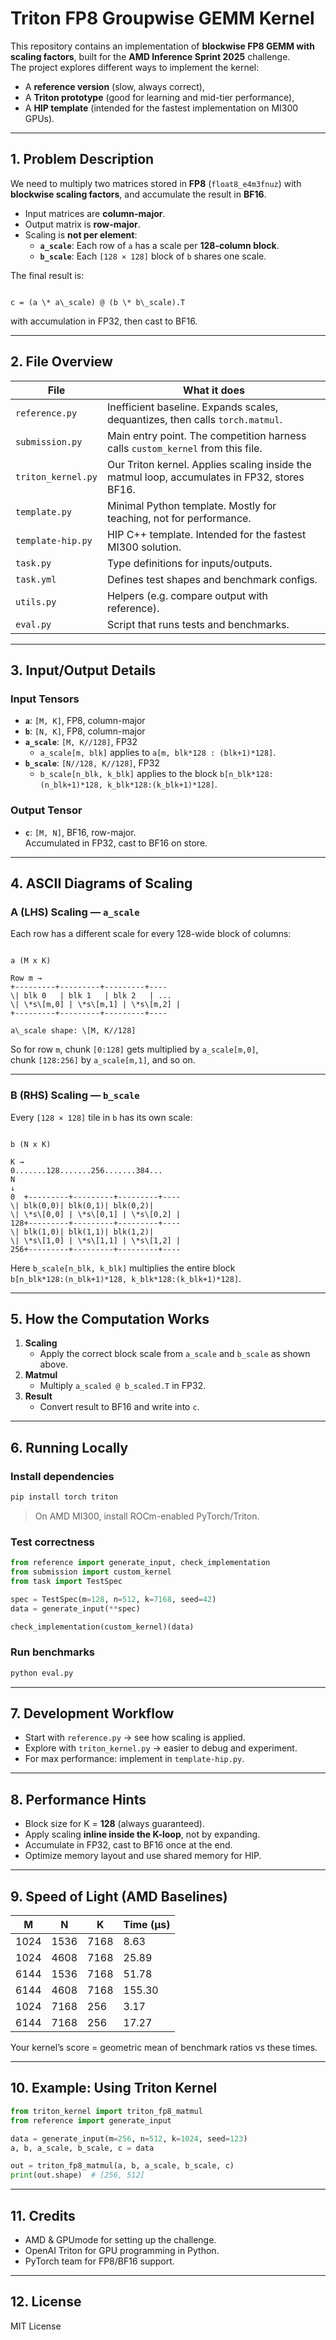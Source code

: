 
# Triton FP8 Groupwise GEMM Kernel

This repository contains an implementation of **blockwise FP8 GEMM with scaling factors**, built for the **AMD Inference Sprint 2025** challenge.  
The project explores different ways to implement the kernel:
- A **reference version** (slow, always correct),
- A **Triton prototype** (good for learning and mid-tier performance),
- A **HIP template** (intended for the fastest implementation on MI300 GPUs).

---

## 1. Problem Description

We need to multiply two matrices stored in **FP8** (`float8_e4m3fnuz`) with **blockwise scaling factors**, and accumulate the result in **BF16**.

- Input matrices are **column-major**.
- Output matrix is **row-major**.
- Scaling is **not per element**:
  - **`a_scale`**: Each row of `a` has a scale per **128-column block**.
  - **`b_scale`**: Each `[128 × 128]` block of `b` shares one scale.

The final result is:

```

c = (a \* a\_scale) @ (b \* b\_scale).T

```

with accumulation in FP32, then cast to BF16.

---

## 2. File Overview

| File              | What it does |
|-------------------|--------------|
| `reference.py`    | Inefficient baseline. Expands scales, dequantizes, then calls `torch.matmul`. |
| `submission.py`   | Main entry point. The competition harness calls `custom_kernel` from this file. |
| `triton_kernel.py`| Our Triton kernel. Applies scaling inside the matmul loop, accumulates in FP32, stores BF16. |
| `template.py`     | Minimal Python template. Mostly for teaching, not for performance. |
| `template-hip.py` | HIP C++ template. Intended for the fastest MI300 solution. |
| `task.py`         | Type definitions for inputs/outputs. |
| `task.yml`        | Defines test shapes and benchmark configs. |
| `utils.py`        | Helpers (e.g. compare output with reference). |
| `eval.py`         | Script that runs tests and benchmarks. |

---

## 3. Input/Output Details

### Input Tensors
- **`a`**: `[M, K]`, FP8, column-major  
- **`b`**: `[N, K]`, FP8, column-major  
- **`a_scale`**: `[M, K//128]`, FP32  
  - `a_scale[m, blk]` applies to `a[m, blk*128 : (blk+1)*128]`.
- **`b_scale`**: `[N//128, K//128]`, FP32  
  - `b_scale[n_blk, k_blk]` applies to the block `b[n_blk*128:(n_blk+1)*128, k_blk*128:(k_blk+1)*128]`.

### Output Tensor
- **`c`**: `[M, N]`, BF16, row-major.  
  Accumulated in FP32, cast to BF16 on store.

---

## 4. ASCII Diagrams of Scaling

### A (LHS) Scaling — `a_scale`
Each row has a different scale for every 128-wide block of columns:

```

a (M x K)

Row m →
+---------+---------+---------+----
\| blk 0   | blk 1   | blk 2   | ...
\| \*s\[m,0] | \*s\[m,1] | \*s\[m,2] |
+---------+---------+---------+----

a\_scale shape: \[M, K//128]

```

So for row `m`, chunk `[0:128]` gets multiplied by `a_scale[m,0]`,  
chunk `[128:256]` by `a_scale[m,1]`, and so on.

---

### B (RHS) Scaling — `b_scale`
Every `[128 × 128]` tile in `b` has its own scale:

```

b (N x K)

K →
0.......128.......256.......384...
N
↓
0  +---------+---------+---------+----
\| blk(0,0)| blk(0,1)| blk(0,2)|
\| \*s\[0,0] | \*s\[0,1] | \*s\[0,2] |
128+---------+---------+---------+----
\| blk(1,0)| blk(1,1)| blk(1,2)|
\| \*s\[1,0] | \*s\[1,1] | \*s\[1,2] |
256+---------+---------+---------+----

````

Here `b_scale[n_blk, k_blk]` multiplies the entire block  
`b[n_blk*128:(n_blk+1)*128, k_blk*128:(k_blk+1)*128]`.

---

## 5. How the Computation Works

1. **Scaling**
   - Apply the correct block scale from `a_scale` and `b_scale` as shown above.
2. **Matmul**
   - Multiply `a_scaled @ b_scaled.T` in FP32.
3. **Result**
   - Convert result to BF16 and write into `c`.

---

## 6. Running Locally

### Install dependencies
```bash
pip install torch triton
````

> On AMD MI300, install ROCm-enabled PyTorch/Triton.

### Test correctness

```python
from reference import generate_input, check_implementation
from submission import custom_kernel
from task import TestSpec

spec = TestSpec(m=128, n=512, k=7168, seed=42)
data = generate_input(**spec)

check_implementation(custom_kernel)(data)
```

### Run benchmarks

```bash
python eval.py
```

---

## 7. Development Workflow

* Start with `reference.py` → see how scaling is applied.
* Explore with `triton_kernel.py` → easier to debug and experiment.
* For max performance: implement in `template-hip.py`.

---

## 8. Performance Hints

* Block size for K = **128** (always guaranteed).
* Apply scaling **inline inside the K-loop**, not by expanding.
* Accumulate in FP32, cast to BF16 once at the end.
* Optimize memory layout and use shared memory for HIP.

---

## 9. Speed of Light (AMD Baselines)

| M    | N    | K    | Time (µs) |
| ---- | ---- | ---- | --------- |
| 1024 | 1536 | 7168 | 8.63      |
| 1024 | 4608 | 7168 | 25.89     |
| 6144 | 1536 | 7168 | 51.78     |
| 6144 | 4608 | 7168 | 155.30    |
| 1024 | 7168 | 256  | 3.17      |
| 6144 | 7168 | 256  | 17.27     |

Your kernel’s score = geometric mean of benchmark ratios vs these times.

---

## 10. Example: Using Triton Kernel

```python
from triton_kernel import triton_fp8_matmul
from reference import generate_input

data = generate_input(m=256, n=512, k=1024, seed=123)
a, b, a_scale, b_scale, c = data

out = triton_fp8_matmul(a, b, a_scale, b_scale, c)
print(out.shape)  # [256, 512]
```

---

## 11. Credits

* AMD & GPUmode for setting up the challenge.
* OpenAI Triton for GPU programming in Python.
* PyTorch team for FP8/BF16 support.

---

## 12. License

MIT License

```

